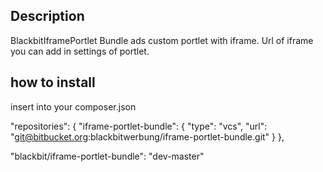 ## Description

BlackbitIframePortlet Bundle ads custom portlet with iframe. Url of iframe you can add in settings of portlet.

## how to install
insert into your composer.json

"repositories": {
    "iframe-portlet-bundle": {
    "type": "vcs",
    "url": "git@bitbucket.org:blackbitwerbung/iframe-portlet-bundle.git"
    }
},

"blackbit/iframe-portlet-bundle": "dev-master"

